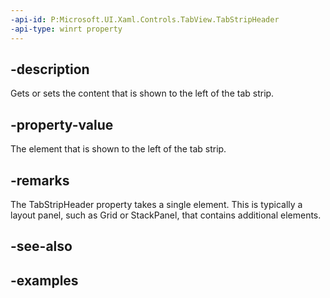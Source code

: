 ```yaml
---
-api-id: P:Microsoft.UI.Xaml.Controls.TabView.TabStripHeader
-api-type: winrt property
---
```


## -description

Gets or sets the content that is shown to the left of the tab strip.

## -property-value

The element that is shown to the left of the tab strip.

## -remarks

The TabStripHeader property takes a single element. This is typically a layout panel, such as Grid or StackPanel, that contains additional elements.

## -see-also

## -examples

